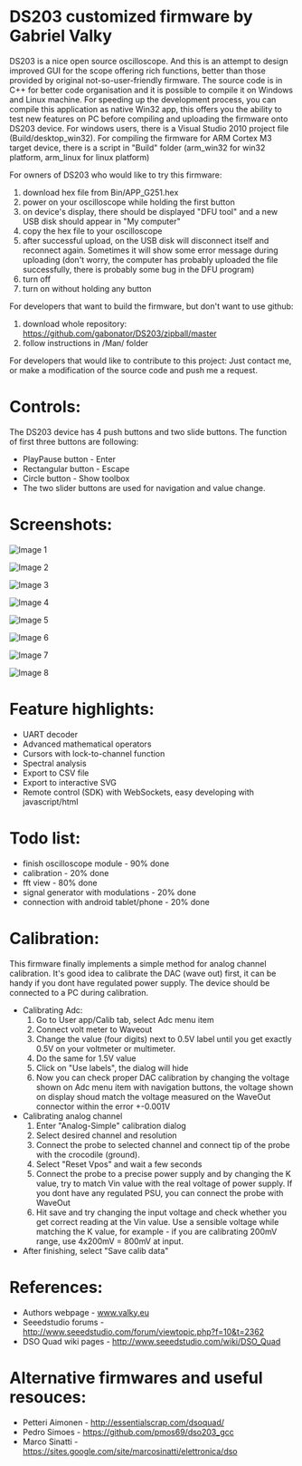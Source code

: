﻿DS203 customized firmware by Gabriel Valky
======================

DS203 is a nice open source oscilloscope. And this is an attempt to design improved GUI for the scope offering rich functions, better than those provided by original not-so-user-friendly firmware. The source code is in C++ for better code organisation and it is possible to compile it on Windows and Linux machine. For speeding up the development process, you can compile this application as native Win32 app, this offers you the ability to test new features on PC before compiling and uploading the firmware onto DS203 device. For windows users, there is a Visual Studio 2010 project file (Build/desktop_win32). For compiling the firmware for ARM Cortex M3 target device, there is a script in "Build" folder (arm_win32 for win32 platform, arm_linux for linux platform)

For owners of DS203 who would like to try this firmware:

1. download hex file from Bin/APP_G251.hex
2. power on your oscilloscope while holding the first button
3. on device's display, there should be displayed "DFU tool" and a new USB disk should appear in "My computer"
4. copy the hex file to your oscilloscope
5. after successful upload, on the USB disk will disconnect itself and reconnect again. Sometimes it will show some error message during uploading (don't worry, the computer has probably uploaded the file successfully, there is probably some bug in the DFU program) 
6. turn off
7. turn on without holding any button

For developers that want to build the firmware, but don't want to use github:

1. download whole repository: https://github.com/gabonator/DS203/zipball/master
2. follow instructions in /Man/ folder

For developers that would like to contribute to this project:
Just contact me, or make a modification of the source code and push me a request.

Controls:
======================
The DS203 device has 4 push buttons and two slide buttons. The function of first three buttons are following:

- PlayPause button - Enter
- Rectangular button - Escape
- Circle button - Show toolbox
- The two slider buttons are used for navigation and value change.

Screenshots:
======================
![Image 1](/gabonator/DS203/raw/master/Man/Screenshot/uart_decoder_1.png)

![Image 2](/gabonator/DS203/raw/master/Man/Screenshot/midi.png)

![Image 3](/gabonator/DS203/raw/master/Man/Screenshot/cursor.png)
           
![Image 4](/gabonator/DS203/raw/master/Man/Screenshot/waveman_meas.png)

![Image 5](/gabonator/DS203/raw/master/Man/Screenshot/spectrum.png)

![Image 6](/gabonator/DS203/raw/master/Man/Screenshot/about.png)

![Image 7](/gabonator/DS203/raw/master/Man/Screenshot/calibration.png)

![Image 8](/gabonator/DS203/raw/master/Man/Screenshot/svgexport.png)


Feature highlights:
======================

- UART decoder
- Advanced mathematical operators
- Cursors with lock-to-channel function
- Spectral analysis
- Export to CSV file
- Export to interactive SVG
- Remote control (SDK) with WebSockets, easy developing with javascript/html

Todo list:
======================
- finish oscilloscope module - 90% done
- calibration - 20% done
- fft view - 80% done
- signal generator with modulations - 20% done
- connection with android tablet/phone - 20% done

Calibration:
======================
This firmware finally implements a simple method for analog channel calibration.  It's good idea to calibrate the DAC (wave out) first, it can be handy if you dont have regulated power supply. The device should be connected to a PC during calibration.
 - Calibrating Adc: 
   1. Go to User app/Calib tab, select Adc menu item
   2. Connect volt meter to Waveout
   3. Change the value (four digits) next to 0.5V label until you get exactly 0.5V on your voltmeter or multimeter.
   4. Do the same for 1.5V value
   5. Click on "Use labels", the dialog will hide
   6. Now you can check proper DAC calibration by changing the voltage shown on Adc menu item with navigation buttons, the voltage shown on display shoud match the voltage measured on the WaveOut connector within the error +-0.001V
 - Calibrating analog channel
   1. Enter "Analog-Simple" calibration dialog
   2. Select desired channel and resolution
   3. Connect the probe to selected channel and connect tip of the probe with the crocodile (ground).
   4. Select "Reset Vpos" and wait a few seconds
   5. Connect the probe to a precise power supply and by changing the K value, try to match Vin value with the real voltage of power supply. If you dont have any regulated PSU, you can connect the probe with WaveOut 
   6. Hit save and try changing the input voltage and check whether you get correct reading at the Vin value. Use a sensible voltage while matching the K value, for example - if you are calibrating 200mV range, use 4x200mV = 800mV at input.
 - After finishing, select "Save calib data"

References:
======================

- Authors webpage - www.valky.eu
- Seeedstudio forums - http://www.seeedstudio.com/forum/viewtopic.php?f=10&t=2362
- DSO Quad wiki pages - http://www.seeedstudio.com/wiki/DSO_Quad

Alternative firmwares and useful resouces:
======================

 - Petteri Aimonen - http://essentialscrap.com/dsoquad/
 - Pedro Simoes - https://github.com/pmos69/dso203_gcc
 - Marco Sinatti - https://sites.google.com/site/marcosinatti/elettronica/dso

